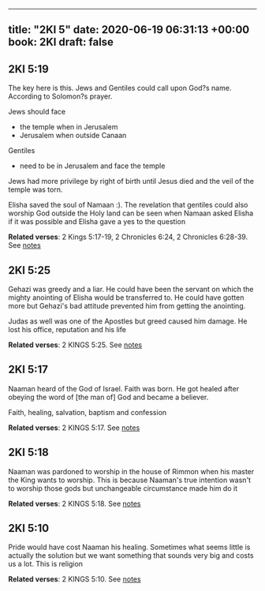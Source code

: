 
---
title: "2KI 5"
date: 2020-06-19 06:31:13 +00:00
book: 2KI
draft: false
---

## 2KI 5:19

The key here is this. Jews and Gentiles could call upon God?s name. According to Solomon?s prayer.

Jews should face 
* the temple when in Jerusalem
* Jerusalem when outside Canaan

Gentiles
* need to be in Jerusalem and face the temple

Jews had more privilege by right of birth until Jesus died and the veil of the temple was torn.

Elisha saved the soul of Namaan :). The revelation that gentiles could also worship God outside the Holy land can be seen when Namaan asked Elisha if it was possible and Elisha gave a yes to the question

**Related verses**: 2 Kings 5:17-19, 2 Chronicles 6:24, 2 Chronicles 6:28-39. See [notes](https://my.bible.com/notes/3455202823540302414)


## 2KI 5:25

Gehazi was greedy and a liar. He could have been the servant on which the mighty anointing of Elisha would be transferred to. He could have gotten more but Gehazi's bad attitude prevented him from getting the anointing.

Judas as well was one of the Apostles but greed caused him damage. He lost his office, reputation and his life

**Related verses**: 2 KINGS 5:25. See [notes](https://my.bible.com/notes/2663071340827501020)


## 2KI 5:17

Naaman heard of the God of Israel. Faith was born. He got healed after obeying the word of [the man of] God and became a believer. 

Faith, healing, salvation, baptism and confession

**Related verses**: 2 KINGS 5:17. See [notes](https://my.bible.com/notes/2663069632495870413)


## 2KI 5:18

Naaman was pardoned to worship in the house of Rimmon when his master the King wants to worship. This is because Naaman's true intention wasn't to worship those gods but unchangeable circumstance made him do it

**Related verses**: 2 KINGS 5:18. See [notes](https://my.bible.com/notes/2663068418723013059)


## 2KI 5:10

Pride would have cost Naaman his healing. Sometimes what seems little is actually the solution but we want something that sounds very big and costs us a lot. This is religion

**Related verses**: 2 KINGS 5:10. See [notes](https://my.bible.com/notes/2660910340858700413)

